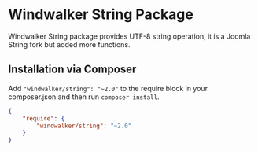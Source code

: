 # Windwalker String Package

Windwalker String package provides UTF-8 string operation, it is a Joomla String fork but added more functions.

## Installation via Composer

Add `"windwalker/string": "~2.0"` to the require block in your composer.json and then run `composer install`.

```json
{
	"require": {
		"windwalker/string": "~2.0"
	}
}
```
